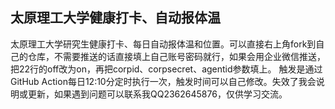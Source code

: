 ## 太原理工大学健康打卡、自动报体温
太原理工大学研究生健康打卡、每日自动报体温和位置。可以直接右上角fork到自己的仓库，不需要推送的话直接填上自己账号密码就行，如果会用企业微信推送，把22行的off改为on，再把corpid、corpsecret、agentid参数填上。
触发是通过GitHub Action每日12:10分定时执行一次，触发时间可以自己修改。失效了我会说明或更新，如果遇到问题可以联系我QQ2362645876，仅供学习交流。
